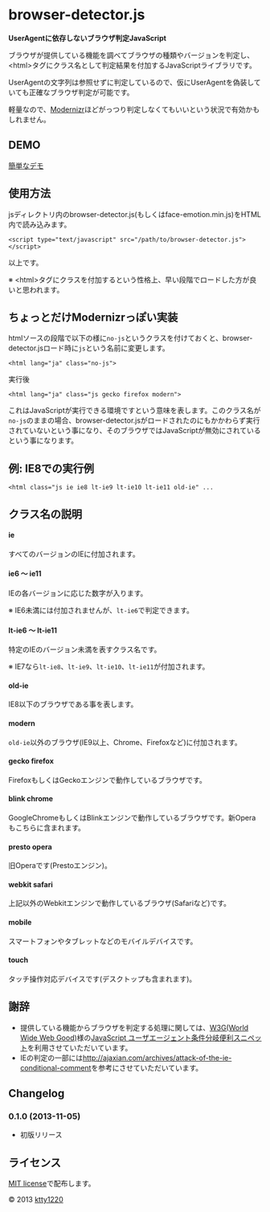# browser-detector.js

__UserAgentに依存しないブラウザ判定JavaScript__

ブラウザが提供している機能を調べてブラウザの種類やバージョンを判定し、&lt;html&gt;タグにクラス名として判定結果を付加するJavaScriptライブラリです。

UserAgentの文字列は参照せずに判定しているので、仮にUserAgentを偽装していても正確なブラウザ判定が可能です。

軽量なので、[Modernizr](http://modernizr.com/)ほどがっつり判定しなくてもいいという状況で有効かもしれません。

## DEMO

[簡単なデモ](https://ktty1220.github.io/browser-detector.js/demo.html)

## 使用方法

jsディレクトリ内のbrowser-detector.js(もしくはface-emotion.min.js)をHTML内で読み込みます。

    <script type="text/javascript" src="/path/to/browser-detector.js"></script>

以上です。

※ &lt;html&gt;タグにクラスを付加するという性格上、早い段階でロードした方が良いと思われます。

## ちょっとだけModernizrっぽい実装

htmlソースの段階で以下の様に`no-js`というクラスを付けておくと、browser-detector.jsロード時に`js`という名前に変更します。

    <html lang="ja" class="no-js">

実行後

    <html lang="ja" class="js gecko firefox modern">

これはJavaScriptが実行できる環境ですという意味を表します。このクラス名が`no-js`のままの場合、browser-detector.jsがロードされたのにもかかわらず実行されていないという事になり、そのブラウザではJavaScriptが無効にされているという事になります。

## 例: IE8での実行例

    <html class="js ie ie8 lt-ie9 lt-ie10 lt-ie11 old-ie" ...

## クラス名の説明

#### ie

すべてのバージョンのIEに付加されます。

#### ie6 ～ ie11

IEの各バージョンに応じた数字が入ります。

※ IE6未満には付加されませんが、`lt-ie6`で判定できます。

#### lt-ie6 ～ lt-ie11

特定のIEのバージョン未満を表すクラス名です。

※ IE7なら`lt-ie8`、`lt-ie9`、`lt-ie10`、`lt-ie11`が付加されます。

#### old-ie

IE8以下のブラウザである事を表します。

#### modern

`old-ie`以外のブラウザ(IE9以上、Chrome、Firefoxなど)に付加されます。

#### gecko firefox

FirefoxもしくはGeckoエンジンで動作しているブラウザです。

#### blink chrome

GoogleChromeもしくはBlinkエンジンで動作しているブラウザです。新Operaもこちらに含まれます。

#### presto opera

旧Operaです(Prestoエンジン)。

#### webkit safari

上記以外のWebkitエンジンで動作しているブラウザ(Safariなど)です。

#### mobile

スマートフォンやタブレットなどのモバイルデバイスです。

#### touch

タッチ操作対応デバイスです(デスクトップも含まれます)。

## 謝辞

* 提供している機能からブラウザを判定する処理に関しては、[W3G(World Wide Web Good)](https://w3g.jp/)様の[JavaScript ユーザエージェント条件分岐便利スニペット](https://w3g.jp/blog/tools/js_browser_sniffing)を利用させていただいています。
* IEの判定の一部には<http://ajaxian.com/archives/attack-of-the-ie-conditional-comment>を参考にさせていただいています。

## Changelog

### 0.1.0 (2013-11-05)

* 初版リリース

## ライセンス

[MIT license](http://www.opensource.org/licenses/mit-license)で配布します。

&copy; 2013 [ktty1220](mailto:ktty1220@gmail.com)
